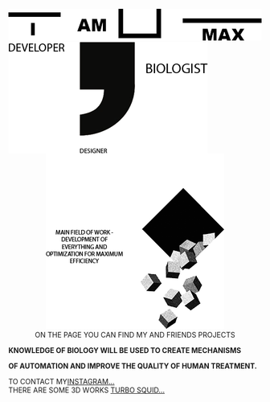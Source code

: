 <p align="center">
  <img src="https://github.com/MaxBezs/MaxBezs/blob/main/headmain.png" alt="I AM MAX">
  <img align="left" src="https://github.com/MaxBezs/MaxBezs/blob/main/mainsphere.png" alt="My sphere">
  <img src="https://github.com/MaxBezs/MaxBezs/blob/main/mainidea.png" alt="The main Ideas">
  <br/>
  ON THE PAGE YOU CAN FIND MY AND FRIENDS PROJECTS
</p>

__KNOWLEDGE OF BIOLOGY WILL BE USED TO CREATE MECHANISMS__<br/>

__OF AUTOMATION AND IMPROVE THE QUALITY OF HUMAN TREATMENT.__

TO CONTACT MY<a href="https://www.instagram.com/max_bezs/">INSTAGRAM…</a><br/>
THERE ARE SOME 3D WORKS <a href="https://www.turbosquid.com/ru/Search/Artists/Max_Bezs">TURBO SQUID…</a> 
